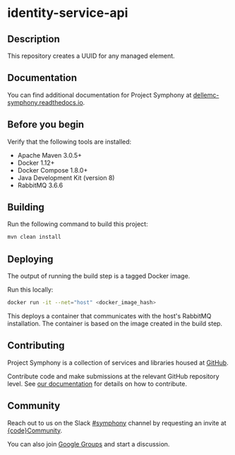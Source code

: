 # identity-service-api
## Description
This repository creates a UUID for any managed element.
## Documentation
You can find additional documentation for Project Symphony at [dellemc-symphony.readthedocs.io][documentation].
## Before you begin
Verify that the following tools are installed:
 
* Apache Maven 3.0.5+
* Docker 1.12+
* Docker Compose 1.8.0+
* Java Development Kit (version 8)
* RabbitMQ 3.6.6
## Building
Run the following command to build this project:
```bash
mvn clean install
```
## Deploying
The output of running the build step is a tagged Docker image.
 
Run this locally:
```bash
docker run -it --net="host" <docker_image_hash>
```
This deploys a container that communicates with the host's RabbitMQ installation. The container is based on the image created in the build step.
## Contributing
Project Symphony is a collection of services and libraries housed at [GitHub][github].
 
Contribute code and make submissions at the relevant GitHub repository level. See [our documentation][contributing] for details on how to contribute.
## Community
Reach out to us on the Slack [#symphony][slack] channel by requesting an invite at [{code}Community][codecommunity].
 
You can also join [Google Groups][googlegroups] and start a discussion.
 
[slack]: https://codecommunity.slack.com/messages/symphony
[googlegroups]: https://groups.google.com/forum/#!forum/dellemc-symphony
[codecommunity]: http://community.codedellemc.com/
[contributing]: http://dellemc-symphony.readthedocs.io/en/latest/contributingtosymphony.html
[github]: https://github.com/dellemc-symphony
[documentation]: https://dellemc-symphony.readthedocs.io/en/latest/

